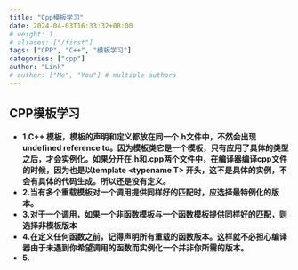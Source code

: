 ```yaml
---
title: "Cpp模板学习"
date: 2024-04-03T16:33:32+08:00
# weight: 1
# aliases: ["/first"]
tags: ["CPP", "C++", "模板学习"]
categories: ["cpp"]
author: "Link"
# author: ["Me", "You"] # multiple authors
---
```


## CPP模板学习

- **1.C++ 模板，模板的声明和定义都放在同一个.h文件中，不然会出现undefined reference to。因为模板类它是一个模板，只有应用了具体的类型之后，才会实例化。如果分开在.h和.cpp两个文件中，在编译器编译cpp文件的时候，因为也是以template &lt;typename T&gt; 开头，这不是具体的实例，不会有具体的代码生成。所以还是没有定义。**   
- **2.当有多个重载模板对一个调用提供同样好的匹配时，应选择最特例化的版本。**   
- **3.对于一个调用，如果一个非函数模板与一个函数模板提供同样好的匹配，则选择非模板版本**   
- **4.在定义任何函数之前，记得声明所有重载的函数版本。这样就不必担心编译器由于未遇到你希望调用的函数而实例化一个并非你所需的版本。**
- **5.**